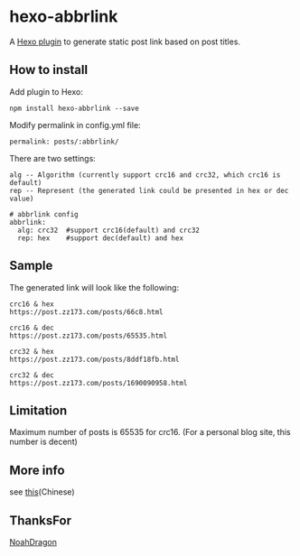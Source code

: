 # hexo-abbrlink

A [Hexo plugin](https://hexo.io/plugins/) to generate static post link based on post titles.

## How to install

Add plugin to Hexo:

```
npm install hexo-abbrlink --save
```

Modify permalink in config.yml file:

```
permalink: posts/:abbrlink/
```

There are two settings:

```
alg -- Algorithm (currently support crc16 and crc32, which crc16 is default)
rep -- Represent (the generated link could be presented in hex or dec value)
```

```
# abbrlink config
abbrlink:
  alg: crc32  #support crc16(default) and crc32
  rep: hex    #support dec(default) and hex
```

## Sample

The generated link will look like the following:

```
crc16 & hex
https://post.zz173.com/posts/66c8.html

crc16 & dec
https://post.zz173.com/posts/65535.html
```

```
crc32 & hex
https://post.zz173.com/posts/8ddf18fb.html

crc32 & dec
https://post.zz173.com/posts/1690090958.html
```

## Limitation

Maximum number of posts is 65535 for crc16. (For a personal blog site, this number is decent)

## More info

see [this](https://post.zz173.com/detail/hexo-abbrlink.html)(Chinese)

## ThanksFor

[NoahDragon](https://github.com/NoahDragon)
